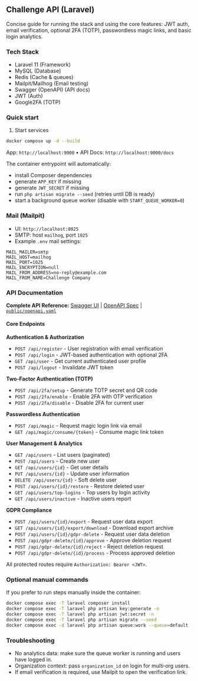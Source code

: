 ## Challenge API (Laravel)

Concise guide for running the stack and using the core features: JWT auth, email verification, optional 2FA (TOTP), passwordless magic links, and basic login analytics.

### Tech Stack

- Laravel 11 (Framework)
- MySQL (Database)
- Redis (Cache & queues)
- Mailpit/Mailhog (Email testing)
- Swagger (OpenAPI) (API docs)
- JWT (Auth)
- Google2FA (TOTP)

### Quick start

1) Start services

```bash
docker compose up -d --build
```

App: `http://localhost:9000`  •  API Docs: `http://localhost:9000/docs`

The container entrypoint will automatically:
- install Composer dependencies
- generate `APP_KEY` if missing
- generate `JWT_SECRET` if missing
- run `php artisan migrate --seed` (retries until DB is ready)
- start a background queue worker (disable with `START_QUEUE_WORKER=0`)

### Mail (Mailpit)

- UI: `http://localhost:8025`
- SMTP: host `mailhog`, port `1025`
- Example `.env` mail settings:

```env
MAIL_MAILER=smtp
MAIL_HOST=mailhog
MAIL_PORT=1025
MAIL_ENCRYPTION=null
MAIL_FROM_ADDRESS=no-reply@example.com
MAIL_FROM_NAME=Challenge Company
```

### API Documentation

**Complete API Reference:** [Swagger UI](http://localhost:9000/docs) | [OpenAPI Spec](http://localhost:9000/openapi.yaml) | [`public/openapi.yaml`](public/openapi.yaml)

#### Core Endpoints

**Authentication & Authorization**
- `POST /api/register` - User registration with email verification
- `POST /api/login` - JWT-based authentication with optional 2FA
- `GET /api/user` - Get current authenticated user profile
- `POST /api/logout` - Invalidate JWT token

**Two-Factor Authentication (TOTP)**
- `POST /api/2fa/setup` - Generate TOTP secret and QR code
- `POST /api/2fa/enable` - Enable 2FA with OTP verification
- `POST /api/2fa/disable` - Disable 2FA for current user

**Passwordless Authentication**
- `POST /api/magic` - Request magic login link via email
- `GET /api/magic/consume/{token}` - Consume magic link token

**User Management & Analytics**
- `GET /api/users` - List users (paginated)
- `POST /api/users` - Create new user
- `GET /api/users/{id}` - Get user details
- `PUT /api/users/{id}` - Update user information
- `DELETE /api/users/{id}` - Soft delete user
- `POST /api/users/{id}/restore` - Restore deleted user
- `GET /api/users/top-logins` - Top users by login activity
- `GET /api/users/inactive` - Inactive users report

**GDPR Compliance**
- `POST /api/users/{id}/export` - Request user data export
- `GET /api/users/{id}/export/download` - Download export archive
- `POST /api/users/{id}/gdpr-delete` - Request user data deletion
- `POST /api/gdpr-delete/{id}/approve` - Approve deletion request
- `POST /api/gdpr-delete/{id}/reject` - Reject deletion request
- `POST /api/gdpr-delete/{id}/process` - Process approved deletion


All protected routes require `Authorization: Bearer <JWT>`.

### Optional manual commands

If you prefer to run steps manually inside the container:

```bash
docker compose exec -T laravel composer install
docker compose exec -T laravel php artisan key:generate -n
docker compose exec -T laravel php artisan jwt:secret -n
docker compose exec -T laravel php artisan migrate --seed
docker compose exec -d laravel php artisan queue:work --queue=default --sleep=1 --tries=3
```

### Troubleshooting

- No analytics data: make sure the queue worker is running and users have logged in.
- Organization context: pass `organization_id` on login for multi‑org users.
- If email verification is required, use Mailpit to open the verification link.


